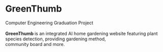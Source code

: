 # GreenThumb
Computer Engineering Graduation Project <br><br>
<b> GreenThumb </b> is an integrated AI home gardening website
featuring plant species detection, providing gardening method, <br> community board and more.<br>




